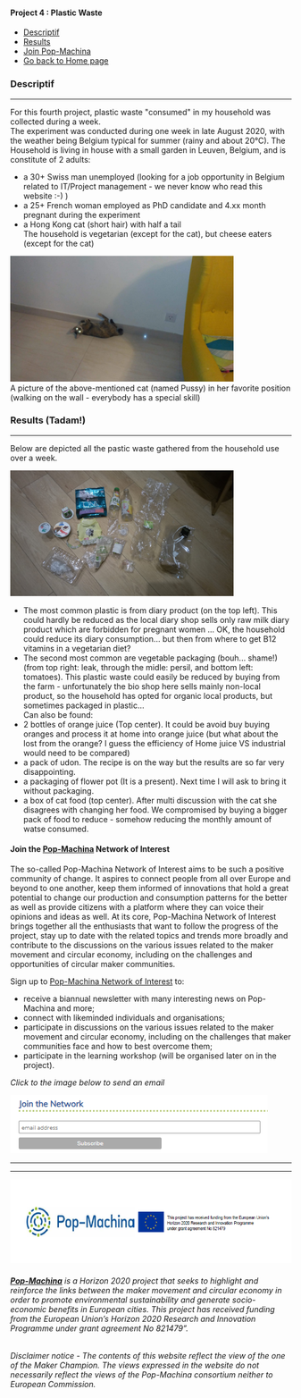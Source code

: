 <div class="vertical-nav bg-white" id="sidebar">
      <div class="py-4 px-3 mb-4 bg-light">
        <div class="media d-flex align-items-center">
          <div class="media-body">
            <h4 class="m-0">Project 4 : Plastic Waste</h4>
          </div>
        </div>
      </div>
      <ul class="nav flex-column bg-white mb-0">
     <li class="nav-item">
          <a href="### Descriptif" class="nav-link text-dark font-italic bg-light">
            <i class="fa fa-th-large mr-3 text-primary fa-fw"></i> Descriptif
          </a>
        </li>
	 <li class="nav-item">
          <a href="### Results" class="nav-link text-dark font-italic">
            <i class="fa fa-address-card mr-3 text-primary fa-fw"></i> Results
          </a>
        </li>
	   <li class="nav-item">
          <a href="### Join the **[Pop-Machina](https://pop-machina.eu/)** Network of Interest" class="nav-link text-dark font-italic">
            <i class="fa fa-address-card mr-3 text-primary fa-fw"></i> Join Pop-Machina
          </a>
        </li>
           <li class="nav-item">
          <a href="https://julie-pm.github.io/Metta-Machina/" class="nav-link text-dark font-italic">
            <i class="fa fa-address-card mr-3 text-primary fa-fw"></i> Go back to Home page
          </a>
        </li>
      </ul>
    </div>
    
### Descriptif
-----------------------------

For this fourth project, plastic waste "consumed" in my household was collected during a week. <br>
The experiment was conducted during one week in late August 2020, with the weather being Belgium typical for summer (rainy and about 20°C).
The Household is living in house with a small garden in Leuven, Belgium, and is constitute of 2 adults: <br>
- a 30+ Swiss man unemployed (looking for a job opportunity in Belgium related to IT/Project management - we never know who read this website :-) )<br>
- a 25+ French woman employed as PhD candidate and 4.xx month pregnant during the experiment<br>
- a Hong Kong cat (short hair) with half a tail <br>
The household is vegetarian (except for the cat), but cheese eaters (except for the cat) <br>

<img src="pussy.jpeg" alt="Super Cat" width="400"> <br>
A picture of the above-mentioned cat (named Pussy) in her favorite position (walking on the wall - everybody has a special skill) 

### Results (Tadam!)
-----------------------------
Below are depicted all the pastic waste gathered from the household use over a week. <br>


<img src="plasticchallenge.jpeg" alt="Plastic Challenge" width="400"> <br>

- The most common plastic is from diary product (on the top left). This could hardly be reduced as the local diary shop sells only raw milk diary product which are forbidden for pregnant women ... OK, the household could reduce its diary consumption... but then from where to get B12 vitamins in a vegetarian diet? <br>
- The second most common are vegetable packaging (bouh... shame!) (from top right: leak, through the midle: persil, and bottom left: tomatoes). This plastic waste could easily be reduced by buying from the farm - unfortunately the bio shop here sells mainly non-local product, so the household has opted for organic local products, but sometimes packaged in plastic...  <br>
Can also be found: 
- 2 bottles of orange juice (Top center). It could be avoid buy buying oranges and process it at home into orange juice (but what about the lost from the orange? I guess the efficiency of Home juice VS industrial would need to be compared) <br>
- a pack of udon. The recipe is on the way but the results are so far very disappointing. <br>
- a packaging of flower pot (It is a present). Next time I will ask to bring it without packaging. <br>
- a box of cat food (top center). After multi discussion with the cat she disagrees with changing her food. We compromised by buying a bigger pack of food to reduce - somehow reducing the monthly amount of watse consumed.


#### Join the **[Pop-Machina](https://pop-machina.eu/)** Network of Interest
The so-called Pop-Machina Network of Interest aims to be such a positive community of change. It aspires to connect people from all over Europe and beyond to one another, keep them informed of innovations that hold a great potential to change our production and consumption patterns for the better as well as provide citizens with a platform where they can voice their opinions and ideas as well. At its core, Pop-Machina Network of Interest brings together all the enthusiasts that want to follow the progress of the project, stay up to date with the related topics and trends more broadly and contribute to the discussions on the various issues related to the maker movement and circular economy, including on the challenges and opportunities of circular maker communities.

Sign up to [Pop-Machina Network of Interest](https://pop-machina.eu/Network-of-Interest) to:
- receive a biannual newsletter with many interesting news on Pop-Machina and more;
- connect with likeminded individuals and organisations;
- participate in discussions on the various issues related to the maker movement and circular economy, including on the challenges that maker communities face and how to best overcome them;
- participate in the learning workshop (will be organised later on in the project).

<em>Click to the image below to send an email</em>

 <a href="mailto:pop-machina@kuleuven.be"><img src="joinnetwork.PNG"  alt="Join the network"></a>
 
-----------------------------
-----------------------------
 <img src="PMEU.PNG" alt="Pop-Machina Logo" width="650" height="150">

###### <em>**[Pop-Machina](https://pop-machina.eu/)** is a Horizon 2020 project that seeks to highlight and reinforce the links between the maker movement and circular economy in order to promote environmental sustainability and generate socio-economic benefits in European cities. This project has received funding from the European Union’s Horizon 2020 Research and Innovation Programme under grant agreement No 821479”.</em>
###### <em> Disclaimer notice - The contents of this website reflect the view of the one of the Maker Champion. The views expressed in the website do not necessarily reflect the views of the Pop-Machina consortium neither to European Commission.</em>
